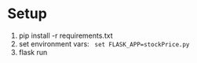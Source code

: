 # Setup
1. pip install -r requirements.txt
2. set environment vars: 
    ``` set FLASK_APP=stockPrice.py```
3. flask run
